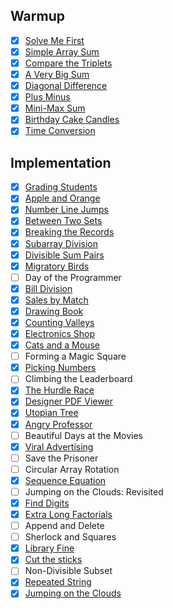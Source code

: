 ## Warmup

- [x] [Solve Me First](https://github.com/rdvnabay/hackerrank-algorithms/blob/master/Warmup/SolveMeFirst.cs)
- [x] [Simple Array Sum](https://github.com/rdvnabay/hackerrank-algorithms/blob/master/Warmup/SimpleArraySum.cs) 
- [x] [Compare the Triplets](https://github.com/rdvnabay/hackerrank-algorithms/blob/master/Warmup/CompareTheTriplets.cs)
- [x] [A Very Big Sum](https://github.com/rdvnabay/hackerrank-algorithms/blob/master/Warmup/AVeryBigSum.cs) 
- [x] [Diagonal Difference](https://github.com/rdvnabay/hackerrank-algorithms/blob/master/Warmup/DiagonalDifference.cs)
- [x] [Plus Minus](https://github.com/rdvnabay/hackerrank-algorithms/blob/master/Warmup/PlusMinus.cs)
- [x] [Mini-Max Sum](https://github.com/rdvnabay/hackerrank-algorithms/blob/master/Warmup/MiniMaxSum.cs)
- [x] [Birthday Cake Candles](https://github.com/rdvnabay/hackerrank-algorithms/blob/master/Warmup/BirthdayCakeCandles.cs)
- [x] [Time Conversion](https://github.com/rdvnabay/hackerrank-algorithms/blob/master/Warmup/TimeConversion.cs)

## Implementation

- [x] [Grading Students](https://github.com/rdvnabay/hackerrank-algorithms/blob/master/Implementation/GradingStudents.cs)     
- [x] [Apple and Orange](https://github.com/rdvnabay/hackerrank-algorithms/blob/master/Implementation/AppleAndOrange.cs)     
- [x] [Number Line Jumps](https://github.com/rdvnabay/hackerrank-algorithms/blob/master/Implementation/NumberLineJumps.cs)    
- [x] [Between Two Sets](https://github.com/rdvnabay/hackerrank-algorithms/blob/master/Implementation/BetweenTwoSets.cs)     
- [x] [Breaking the Records](https://github.com/rdvnabay/hackerrank-algorithms/blob/master/Implementation/BreakingTheRecords.cs) 
- [x] [Subarray Division](https://github.com/rdvnabay/hackerrank-algorithms/blob/master/Implementation/SubarrayDivision.cs)    
- [x] [Divisible Sum Pairs](https://github.com/rdvnabay/hackerrank-algorithms/blob/master/Implementation/DivisibleSumPairs.cs)  
- [x] [Migratory Birds](https://github.com/rdvnabay/hackerrank-algorithms/blob/master/Implementation/MigratoryBirds.cs)      
- [ ] Day of the Programmer
- [x] [Bill Division](https://github.com/rdvnabay/hackerrank-algorithms/blob/master/Implementation/BillDivision.cs)
- [x] [Sales by Match](https://github.com/rdvnabay/hackerrank-algorithms/blob/master/Implementation/SalesByMatch.cs)
- [x] [Drawing Book](https://github.com/rdvnabay/hackerrank-algorithms/blob/master/Implementation/DrawingBook.cs) 
- [x] [Counting Valleys](https://github.com/rdvnabay/hackerrank-algorithms/blob/master/Implementation/CountingValleys.cs)
- [x] [Electronics Shop](https://github.com/rdvnabay/hackerrank-algorithms/blob/master/Implementation/ElectronicsShop.cs)
- [x] [Cats and a Mouse](https://github.com/rdvnabay/hackerrank-algorithms/blob/master/Implementation/CatsAndAMouse.cs)
- [ ] Forming a Magic Square
- [x] [Picking Numbers](https://github.com/rdvnabay/hackerrank-algorithms/blob/master/Implementation/PickingNumbers.cs)
- [ ] Climbing the Leaderboard
- [x] [The Hurdle Race](https://github.com/rdvnabay/hackerrank-algorithms/blob/master/Implementation/TheHurdleRace.cs)
- [x] [Designer PDF Viewer](https://github.com/rdvnabay/hackerrank-algorithms/blob/master/Implementation/DesignerPDFViewer.cs)
- [x] [Utopian Tree](https://github.com/rdvnabay/hackerrank-algorithms/blob/master/Implementation/UtopianTree.cs)
- [x] [Angry Professor](https://github.com/rdvnabay/hackerrank-algorithms/blob/master/Implementation/AngryProfessor.cs)
- [ ] Beautiful Days at the Movies
- [x] [Viral Advertising](https://github.com/rdvnabay/hackerrank-algorithms/blob/master/Implementation/ViralAdvertising.cs)
- [ ] Save the Prisoner
- [ ] Circular Array Rotation
- [x] [Sequence Equation](https://github.com/rdvnabay/hackerrank-algorithms/blob/master/Implementation/SequenceEquation.cs)
- [ ] Jumping on the Clouds: Revisited
- [x] [Find Digits](https://github.com/rdvnabay/hackerrank-algorithms/blob/master/Implementation/FindDigits.cs)
- [x] [Extra Long Factorials](https://github.com/rdvnabay/hackerrank-algorithms/blob/master/Implementation/ExtraLongFactorials.cs)
- [ ] Append and Delete
- [ ] Sherlock and Squares
- [x] [Library Fine](https://github.com/rdvnabay/hackerrank-algorithms/blob/master/Implementation/LibraryFine.cs)
- [x] [Cut the sticks](https://github.com/rdvnabay/hackerrank-algorithms/blob/master/Implementation/CutTheSticks.cs)
- [ ] Non-Divisible Subset
- [x] [Repeated String](https://github.com/rdvnabay/hackerrank-algorithms/blob/master/Implementation/RepeatedString.cs)
- [x] [Jumping on the Clouds](https://github.com/rdvnabay/hackerrank-algorithms/blob/master/Implementation/JumpingOnTheClouds.cs)
